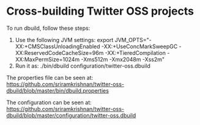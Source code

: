 # Cross-building Twitter OSS projects

To run dbuild, follow these steps:

1. Use the following JVM settings: export JVM_OPTS="-XX:+CMSClassUnloadingEnabled -XX:+UseConcMarkSweepGC -XX:ReservedCodeCacheSize=96m -XX:+TieredCompilation -XX:MaxPermSize=1024m -Xms512m -Xmx2048m -Xss2m"
2. Run it as: ./bin/dbuild configuration/twitter-oss.dbuild

The properties file can be seen at: https://github.com/sriramkrishnan/twitter-oss-dbuild/blob/master/bin/dbuild.properties

The configuration can be seen at: https://github.com/sriramkrishnan/twitter-oss-dbuild/blob/master/configuration/twitter-oss.dbuild
